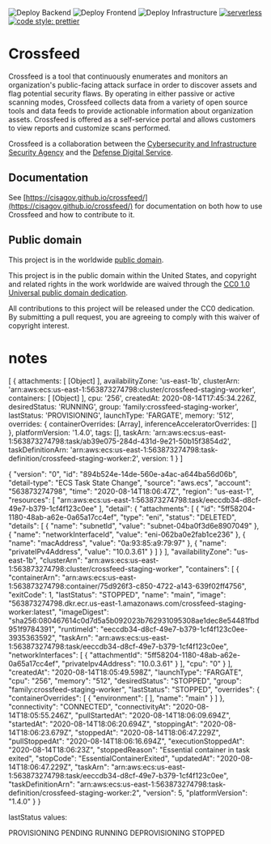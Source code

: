 ![Deploy Backend](https://github.com/cisagov/crossfeed/workflows/Backend%20Pipeline/badge.svg?branch=master)
![Deploy Frontend](https://github.com/cisagov/crossfeed/workflows/Frontend%20Pipeline/badge.svg?branch=master)
![Deploy Infrastructure](https://github.com/cisagov/crossfeed/workflows/Deploy%20Infrastructure/badge.svg?branch=master)
[![serverless](http://public.serverless.com/badges/v3.svg)](http://www.serverless.com)
[![code style: prettier](https://img.shields.io/badge/code_style-prettier-ff69b4.svg)](https://github.com/prettier/prettier)

# Crossfeed

Crossfeed is a tool that continuously enumerates and monitors an organization's public-facing attack surface in order to discover assets and flag potential security flaws. By operating in either passive or active scanning modes, Crossfeed collects data from a variety of open source tools and data feeds to provide actionable information about organization assets. Crossfeed is offered as a self-service portal and allows customers to view reports and customize scans performed.

Crossfeed is a collaboration between the [Cybersecurity and Infrastructure Security Agency](https://www.cisa.gov/) and the [Defense Digital Service](https://dds.mil/).

## Documentation

See [https://cisagov.github.io/crossfeed/](https://cisagov.github.io/crossfeed/) for documentation on both how to use Crossfeed and how to contribute to it.

## Public domain

This project is in the worldwide [public domain](LICENSE.md).

This project is in the public domain within the United States, and
copyright and related rights in the work worldwide are waived through
the [CC0 1.0 Universal public domain
dedication](https://creativecommons.org/publicdomain/zero/1.0/).

All contributions to this project will be released under the CC0
dedication. By submitting a pull request, you are agreeing to comply
with this waiver of copyright interest.



# notes

[
  {
    attachments: [ [Object] ],
    availabilityZone: 'us-east-1b',
    clusterArn: 'arn:aws:ecs:us-east-1:563873274798:cluster/crossfeed-staging-worker',
    containers: [ [Object] ],
    cpu: '256',
    createdAt: 2020-08-14T17:45:34.226Z,
    desiredStatus: 'RUNNING',
    group: 'family:crossfeed-staging-worker',
    lastStatus: 'PROVISIONING',
    launchType: 'FARGATE',
    memory: '512',
    overrides: { containerOverrides: [Array], inferenceAcceleratorOverrides: [] },
    platformVersion: '1.4.0',
    tags: [],
    taskArn: 'arn:aws:ecs:us-east-1:563873274798:task/ab39e075-284d-431d-9e21-50b15f3854d2',
    taskDefinitionArn: 'arn:aws:ecs:us-east-1:563873274798:task-definition/crossfeed-staging-worker:2',
    version: 1
  }
]

{
    "version": "0",
    "id": "894b524e-14de-560e-a4ac-a644ba56d06b",
    "detail-type": "ECS Task State Change",
    "source": "aws.ecs",
    "account": "563873274798",
    "time": "2020-08-14T18:06:47Z",
    "region": "us-east-1",
    "resources": [
        "arn:aws:ecs:us-east-1:563873274798:task/eeccdb34-d8cf-49e7-b379-1cf4f123c0ee"
    ],
    "detail": {
        "attachments": [
            {
                "id": "5ff58204-1180-48ab-a62e-0a65a17cc4ef",
                "type": "eni",
                "status": "DELETED",
                "details": [
                    {
                        "name": "subnetId",
                        "value": "subnet-04ba0f3d6e8907049"
                    },
                    {
                        "name": "networkInterfaceId",
                        "value": "eni-062ba0e2fab1ce236"
                    },
                    {
                        "name": "macAddress",
                        "value": "0a:93:85:a9:79:97"
                    },
                    {
                        "name": "privateIPv4Address",
                        "value": "10.0.3.61"
                    }
                ]
            }
        ],
        "availabilityZone": "us-east-1b",
        "clusterArn": "arn:aws:ecs:us-east-1:563873274798:cluster/crossfeed-staging-worker",
        "containers": [
            {
                "containerArn": "arn:aws:ecs:us-east-1:563873274798:container/75d926f3-c850-4722-a143-639f02ff4756",
                "exitCode": 1,
                "lastStatus": "STOPPED",
                "name": "main",
                "image": "563873274798.dkr.ecr.us-east-1.amazonaws.com/crossfeed-staging-worker:latest",
                "imageDigest": "sha256:080467614c0d7d5a5b092023b762931095308ae1dec8e54481fbd951f9784391",
                "runtimeId": "eeccdb34-d8cf-49e7-b379-1cf4f123c0ee-3935363592",
                "taskArn": "arn:aws:ecs:us-east-1:563873274798:task/eeccdb34-d8cf-49e7-b379-1cf4f123c0ee",
                "networkInterfaces": [
                    {
                        "attachmentId": "5ff58204-1180-48ab-a62e-0a65a17cc4ef",
                        "privateIpv4Address": "10.0.3.61"
                    }
                ],
                "cpu": "0"
            }
        ],
        "createdAt": "2020-08-14T18:05:49.598Z",
        "launchType": "FARGATE",
        "cpu": "256",
        "memory": "512",
        "desiredStatus": "STOPPED",
        "group": "family:crossfeed-staging-worker",
        "lastStatus": "STOPPED",
        "overrides": {
            "containerOverrides": [
                {
                    "environment": [
                    ],
                    "name": "main"
                }
            ]
        },
        "connectivity": "CONNECTED",
        "connectivityAt": "2020-08-14T18:05:55.246Z",
        "pullStartedAt": "2020-08-14T18:06:09.694Z",
        "startedAt": "2020-08-14T18:06:20.694Z",
        "stoppingAt": "2020-08-14T18:06:23.679Z",
        "stoppedAt": "2020-08-14T18:06:47.229Z",
        "pullStoppedAt": "2020-08-14T18:06:16.694Z",
        "executionStoppedAt": "2020-08-14T18:06:23Z",
        "stoppedReason": "Essential container in task exited",
        "stopCode": "EssentialContainerExited",
        "updatedAt": "2020-08-14T18:06:47.229Z",
        "taskArn": "arn:aws:ecs:us-east-1:563873274798:task/eeccdb34-d8cf-49e7-b379-1cf4f123c0ee",
        "taskDefinitionArn": "arn:aws:ecs:us-east-1:563873274798:task-definition/crossfeed-staging-worker:2",
        "version": 5,
        "platformVersion": "1.4.0"
    }
}

lastStatus values:

PROVISIONING
PENDING
RUNNING
DEPROVISIONING
STOPPED